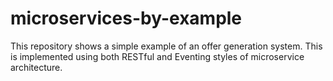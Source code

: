 microservices-by-example
========================

This repository shows a simple example of an offer generation system. This is implemented using both RESTful and Eventing styles of microservice architecture.
